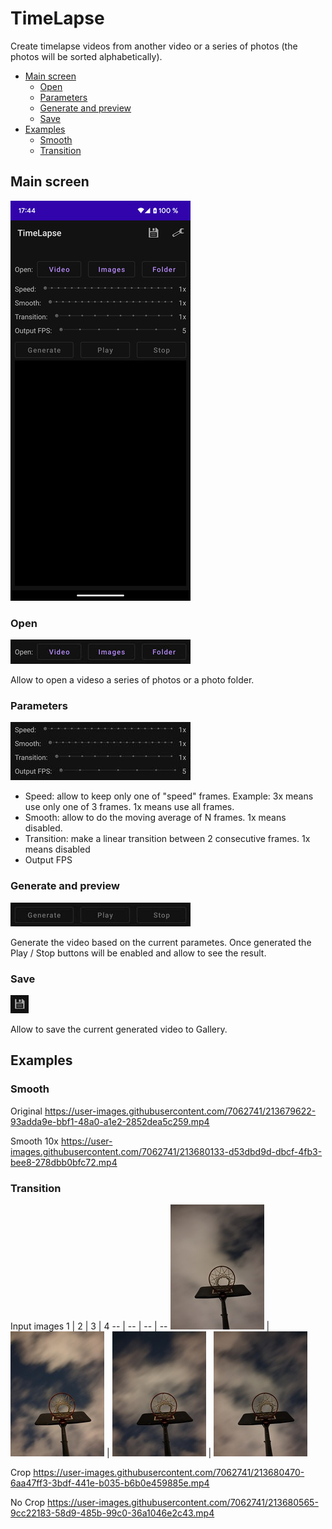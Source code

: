 # TimeLapse

Create timelapse videos from another video or a series of photos (the photos will be sorted alphabetically).

* [Main screen](#main-screen)
  * [Open](#open)
  * [Parameters](#parameters)
  * [Generate and preview](#generate-and-preview)
  * [Save](#save)
* [Examples](#examples)
  * [Smooth](#smooth)
  * [Transition](#transition)

## Main screen
![](screenshots/main_screen_small.jpg)


### Open
![](screenshots/source.jpg)

Allow to open a videso a series of photos or a photo folder.

### Parameters
![](screenshots/parameters.jpg)

* Speed: allow to keep only one of "speed" frames. Example: 3x means use only one of 3 frames. 1x means use all frames.
* Smooth: allow to do the moving average of N frames. 1x means disabled.
* Transition: make a linear transition between 2 consecutive frames. 1x means disabled
* Output FPS

### Generate and preview
![](screenshots/generate.jpg)

Generate the video based on the current parametes.
Once generated the Play / Stop buttons will be enabled and allow to see the result.

### Save
![](screenshots/menu_save.jpg)

Allow to save the current generated video to Gallery.

## Examples

### Smooth

Original
https://user-images.githubusercontent.com/7062741/213679622-93adda9e-bbf1-48a0-a1e2-2852dea5c259.mp4

Smooth 10x
https://user-images.githubusercontent.com/7062741/213680133-d53dbd9d-dbcf-4fb3-bee8-278dbb0bfc72.mp4
 
### Transition

Input images
1 | 2 | 3 | 4
-- | -- | -- | --
![](examples/transition/input_1_small.jpg) | ![](examples/transition/input_2_small.jpg) | ![](examples/transition/input_3_small.jpg) | ![](examples/transition/input_4_small.jpg)

Crop
https://user-images.githubusercontent.com/7062741/213680470-6aa47ff3-3bdf-441e-b035-b6b0e459885e.mp4

No Crop
https://user-images.githubusercontent.com/7062741/213680565-9cc22183-58d9-485b-99c0-36a1046e2c43.mp4



